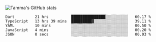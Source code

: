 ![Tamma's GitHub stats](https://github-readme-stats.vercel.app/api?username=pratamatama&theme=react&hide_border=true&show_icons=true&include_all_commits=true&count_private=true&hide=issues)

<!--START_SECTION:waka-->

```text
Dart         21 hrs          ███████████████░░░░░░░░░░   60.17 %
TypeScript   13 hrs 39 mins  █████████▓░░░░░░░░░░░░░░░   39.11 %
YAML         10 mins         ░░░░░░░░░░░░░░░░░░░░░░░░░   00.50 %
JavaScript   4 mins          ░░░░░░░░░░░░░░░░░░░░░░░░░   00.20 %
JSON         0 secs          ░░░░░░░░░░░░░░░░░░░░░░░░░   00.03 %
```

<!--END_SECTION:waka-->
